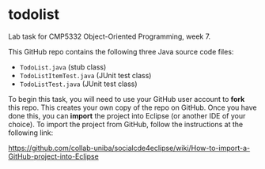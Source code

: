 # todolist
Lab task for CMP5332 Object-Oriented Programming, week 7.

This GitHub repo contains the following three Java source code files:

* `TodoList.java` (stub class)
* `TodoListItemTest.java` (JUnit test class)
* `TodoListTest.java` (JUnit test class)

To begin this task, you will need to use your GitHub user account to **fork** this repo.
This creates your own copy of the repo on GitHub.
Once you have done this, you can **import** the project into Eclipse (or another IDE of your choice).
To import the project from GitHub, follow the instructions at the following link:

https://github.com/collab-uniba/socialcde4eclipse/wiki/How-to-import-a-GitHub-project-into-Eclipse
